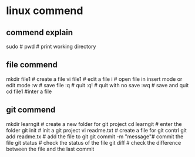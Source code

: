 # linux commend

## commend explain
sudo # 
pwd # print working directory
## file commend
mkdir file1  # create a file
vi file1 # edit a file
i # open file in insert mode or edit mode
:w # save file
:q # quit
:q! # quit with  no save
:wq # save and quit
cd file1 #inter a file

## git commend
mkdir learngit # create a new folder for git project
cd learngit # enter the folder
git init # init a git project
vi readme.txt # create a file for git contrl
git add readme.tx # add the file to git
git commit -m "message"# commit the file
git status # check the status of the file
git diff # check the difference between the file and the last commit
